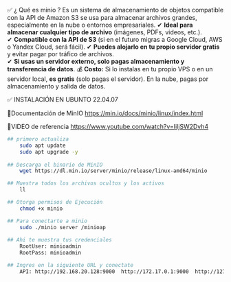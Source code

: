 ✅ ¿ Qué es minio ?
	Es un sistema de almacenamiento de objetos compatible con la API de Amazon S3 se usa para almacenar archivos grandes, especialmente  en la nube o entornos empresariales.
	✔ **Ideal para almacenar cualquier tipo de archivo** (imágenes, PDFs, videos, etc.).  
	✔ **Compatible con la API de S3** (si en el futuro migras a Google Cloud, AWS o Yandex Cloud, será fácil).
	✔ **Puedes alojarlo en tu propio servidor gratis** y evitar pagar por tráfico de archivos.  
	✔ **Si usas un servidor externo, solo pagas almacenamiento y transferencia de datos**.
💰 **Costo:** Si lo instalas en tu propio VPS o en un servidor local, **es gratis** (solo pagas el servidor). En la nube, pagas por almacenamiento y salida de datos.

✅ INSTALACIÓN EN UBUNTO 22.04.07

🔹Documentación de MinIO https://min.io/docs/minio/linux/index.html

🔹VIDEO de referencia https://www.youtube.com/watch?v=IiljSW2Dvh4
	
```bash
## primero actualiza 
	sudo apt update
	sudo apt upgrade -y
	
## Descarga el binario de MinIO
	wget https://dl.min.io/server/minio/release/linux-amd64/minio

## Muestra todos los archivos ocultos y los activos
	ll

## Otorga permisos de Ejecución 
	chmod +x minio

## Para conectarte a minio
	sudo ./minio server /minioap
	
## Ahi te muestra tus credenciales
	RootUser: minioadmin 
	RootPass: minioadmin 

## Ingres en la siguiente URL y conectate
	API: http://192.168.20.128:9000  http://172.17.0.1:9000  http://127.0.0.1:9000
```



